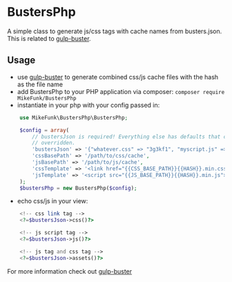 # BustersPhp

A simple class to generate js/css tags with cache names from busters.json. This is related to [gulp-buster](https://www.npmjs.org/package/gulp-buster).

## Usage

* use [gulp-buster](https://www.npmjs.org/package/gulp-buster) to generate combined css/js cache files with the hash as the file name
* add BustersPhp to your PHP application via composer: `composer require MikeFunk/BustersPhp`
* instantiate in your php with your config passed in:

```php
    use MikeFunk\BustersPhp\BustersPhp;

    $config = array(
        // bustersJson is required! Everything else has defaults that can be
        // overridden.
        'bustersJson' => '{"whatever.css" => "3g3kf1", "myscript.js" => "hgok230"}',
        'cssBasePath' => '/path/to/css/cache',
        'jsBasePath' => '/path/to/js/cache',
        'cssTemplate' => '<link href="{{CSS_BASE_PATH}}{{HASH}}.min.css">',
        'jsTemplate' => '<script src="{{JS_BASE_PATH}}{{HASH}}.min.js"></script>',
    );
    $bustersPhp = new BustersPhp($config);
```
* echo css/js in your view:

```php
    <!-- css link tag -->
    <?=$bustersJson->css()?>

    <!-- js script tag -->
    <?=$bustersJson->js()?>

    <!-- js tag and css tag -->
    <?=$bustersJson->assets()?>
```

For more information check out [gulp-buster](https://www.npmjs.org/package/gulp-buster)
